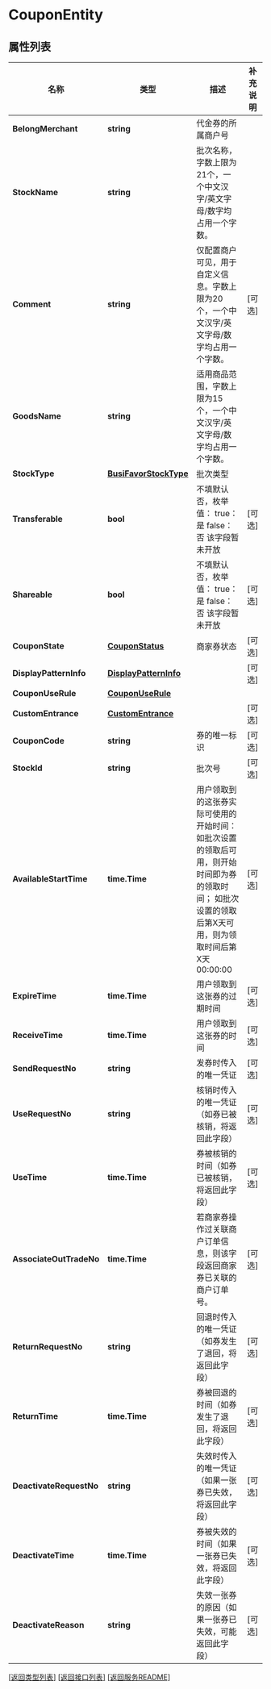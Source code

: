 # CouponEntity

## 属性列表

名称 | 类型 | 描述 | 补充说明
------------ | ------------- | ------------- | -------------
**BelongMerchant** | **string** | 代金券的所属商户号 | 
**StockName** | **string** | 批次名称，字数上限为21个，一个中文汉字/英文字母/数字均占用一个字数。 | 
**Comment** | **string** | 仅配置商户可见，用于自定义信息。字数上限为20个，一个中文汉字/英文字母/数字均占用一个字数。 | [可选] 
**GoodsName** | **string** | 适用商品范围，字数上限为15个，一个中文汉字/英文字母/数字均占用一个字数。 | 
**StockType** | [**BusiFavorStockType**](BusiFavorStockType.md) | 批次类型 | 
**Transferable** | **bool** | 不填默认否，枚举值： true：是 false：否 该字段暂未开放 | [可选] 
**Shareable** | **bool** | 不填默认否，枚举值： true：是 false：否 该字段暂未开放 | [可选] 
**CouponState** | [**CouponStatus**](CouponStatus.md) | 商家券状态 | [可选] 
**DisplayPatternInfo** | [**DisplayPatternInfo**](DisplayPatternInfo.md) |  | [可选] 
**CouponUseRule** | [**CouponUseRule**](CouponUseRule.md) |  | 
**CustomEntrance** | [**CustomEntrance**](CustomEntrance.md) |  | [可选] 
**CouponCode** | **string** | 券的唯一标识 | [可选] 
**StockId** | **string** | 批次号 | [可选] 
**AvailableStartTime** | **time.Time** | 用户领取到的这张券实际可使用的开始时间：如批次设置的领取后可用，则开始时间即为券的领取时间； 如批次设置的领取后第X天可用，则为领取时间后第X天00:00:00 | [可选] 
**ExpireTime** | **time.Time** | 用户领取到这张券的过期时间 | [可选] 
**ReceiveTime** | **time.Time** | 用户领取到这张券的时间 | [可选] 
**SendRequestNo** | **string** | 发券时传入的唯一凭证 | [可选] 
**UseRequestNo** | **string** | 核销时传入的唯一凭证（如券已被核销，将返回此字段） | [可选] 
**UseTime** | **time.Time** | 券被核销的时间（如券已被核销，将返回此字段） | [可选] 
**AssociateOutTradeNo** | **time.Time** | 若商家券操作过关联商户订单信息，则该字段返回商家券已关联的商户订单号。 | [可选] 
**ReturnRequestNo** | **string** | 回退时传入的唯一凭证（如券发生了退回，将返回此字段） | [可选] 
**ReturnTime** | **time.Time** | 券被回退的时间（如券发生了退回，将返回此字段） | [可选] 
**DeactivateRequestNo** | **string** | 失效时传入的唯一凭证（如果一张券已失效，将返回此字段） | [可选] 
**DeactivateTime** | **time.Time** | 券被失效的时间（如果一张券已失效，将返回此字段） | [可选] 
**DeactivateReason** | **string** | 失效一张券的原因（如果一张券已失效，可能返回此字段） | [可选] 

[\[返回类型列表\]](README.md#类型列表)
[\[返回接口列表\]](README.md#接口列表)
[\[返回服务README\]](README.md)



